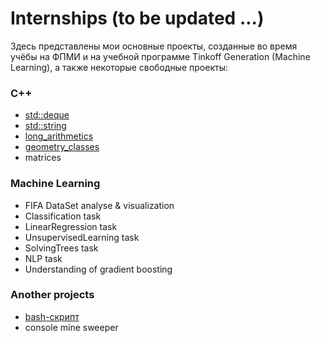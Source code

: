 # Internships (to be updated ...)

Здесь представлены мои основные проекты, созданные во время учёбы на ФПМИ и на учебной программе Tinkoff Generation (Machine Learning), а также некоторые свободные проекты:


### C++
* [std::deque](https://github.com/sasamb4ik/Internships/tree/deque/deque)
* [std::string](https://github.com/sasamb4ik/Internships/tree/string/string)
* [long_arithmetics](https://github.com/sasamb4ik/Internships/tree/long_arithmetics/long_arithmetics)
* [geometry_classes](https://github.com/sasamb4ik/Internships/tree/geometry_classes/geometry_classes)
* matrices

### Machine Learning
* FIFA DataSet analyse & visualization
* Classification task
* LinearRegression task
* UnsupervisedLearning task
* SolvingTrees task
* NLP task
* Understanding of gradient boosting

### Another projects
* [bash-скрипт](https://github.com/sasamb4ik/Internships/tree/build_system/build_system)
* console mine sweeper
